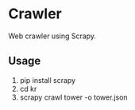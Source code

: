 # Crawler

Web crawler using Scrapy.

## Usage

1. pip install scrapy
2. cd kr
2. scrapy crawl tower -o tower.json
